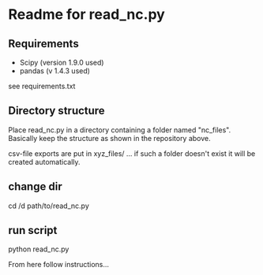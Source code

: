 # Readme for read_nc.py

## Requirements
 - Scipy (version 1.9.0 used)
 - pandas (v 1.4.3 used)

see requirements.txt

## Directory structure
Place read_nc.py in a directory containing a folder named "nc_files". Basically keep the structure as shown in the repository above.

csv-file exports are put in xyz_files/ ... if such a folder doesn't exist it will be created automatically.

## change dir
cd /d path/to/read_nc.py

## run script
python read_nc.py

From here follow instructions...
